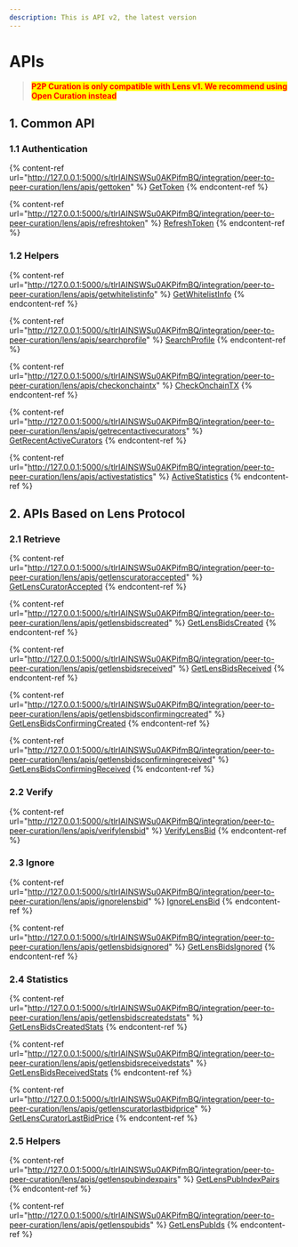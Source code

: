```yaml
---
description: This is API v2, the latest version
---
```


# APIs

> <mark style="color:red;">**P2P Curation is only compatible with Lens v1. We recommend using Open Curation instead**</mark>

## 1. Common API

### 1.1 Authentication

{% content-ref url="http://127.0.0.1:5000/s/tlrIAINSWSu0AKPifmBQ/integration/peer-to-peer-curation/lens/apis/gettoken" %}
[GetToken](http://127.0.0.1:5000/s/tlrIAINSWSu0AKPifmBQ/integration/peer-to-peer-curation/lens/apis/gettoken)
{% endcontent-ref %}

{% content-ref url="http://127.0.0.1:5000/s/tlrIAINSWSu0AKPifmBQ/integration/peer-to-peer-curation/lens/apis/refreshtoken" %}
[RefreshToken](http://127.0.0.1:5000/s/tlrIAINSWSu0AKPifmBQ/integration/peer-to-peer-curation/lens/apis/refreshtoken)
{% endcontent-ref %}

### 1.2 Helpers

{% content-ref url="http://127.0.0.1:5000/s/tlrIAINSWSu0AKPifmBQ/integration/peer-to-peer-curation/lens/apis/getwhitelistinfo" %}
[GetWhitelistInfo](http://127.0.0.1:5000/s/tlrIAINSWSu0AKPifmBQ/integration/peer-to-peer-curation/lens/apis/getwhitelistinfo)
{% endcontent-ref %}

{% content-ref url="http://127.0.0.1:5000/s/tlrIAINSWSu0AKPifmBQ/integration/peer-to-peer-curation/lens/apis/searchprofile" %}
[SearchProfile](http://127.0.0.1:5000/s/tlrIAINSWSu0AKPifmBQ/integration/peer-to-peer-curation/lens/apis/searchprofile)
{% endcontent-ref %}

{% content-ref url="http://127.0.0.1:5000/s/tlrIAINSWSu0AKPifmBQ/integration/peer-to-peer-curation/lens/apis/checkonchaintx" %}
[CheckOnchainTX](http://127.0.0.1:5000/s/tlrIAINSWSu0AKPifmBQ/integration/peer-to-peer-curation/lens/apis/checkonchaintx)
{% endcontent-ref %}

{% content-ref url="http://127.0.0.1:5000/s/tlrIAINSWSu0AKPifmBQ/integration/peer-to-peer-curation/lens/apis/getrecentactivecurators" %}
[GetRecentActiveCurators](http://127.0.0.1:5000/s/tlrIAINSWSu0AKPifmBQ/integration/peer-to-peer-curation/lens/apis/getrecentactivecurators)
{% endcontent-ref %}

{% content-ref url="http://127.0.0.1:5000/s/tlrIAINSWSu0AKPifmBQ/integration/peer-to-peer-curation/lens/apis/activestatistics" %}
[ActiveStatistics](http://127.0.0.1:5000/s/tlrIAINSWSu0AKPifmBQ/integration/peer-to-peer-curation/lens/apis/activestatistics)
{% endcontent-ref %}

## 2. APIs Based on Lens Protocol

### 2.1 Retrieve

{% content-ref url="http://127.0.0.1:5000/s/tlrIAINSWSu0AKPifmBQ/integration/peer-to-peer-curation/lens/apis/getlenscuratoraccepted" %}
[GetLensCuratorAccepted](http://127.0.0.1:5000/s/tlrIAINSWSu0AKPifmBQ/integration/peer-to-peer-curation/lens/apis/getlenscuratoraccepted)
{% endcontent-ref %}

{% content-ref url="http://127.0.0.1:5000/s/tlrIAINSWSu0AKPifmBQ/integration/peer-to-peer-curation/lens/apis/getlensbidscreated" %}
[GetLensBidsCreated](http://127.0.0.1:5000/s/tlrIAINSWSu0AKPifmBQ/integration/peer-to-peer-curation/lens/apis/getlensbidscreated)
{% endcontent-ref %}

{% content-ref url="http://127.0.0.1:5000/s/tlrIAINSWSu0AKPifmBQ/integration/peer-to-peer-curation/lens/apis/getlensbidsreceived" %}
[GetLensBidsReceived](http://127.0.0.1:5000/s/tlrIAINSWSu0AKPifmBQ/integration/peer-to-peer-curation/lens/apis/getlensbidsreceived)
{% endcontent-ref %}

{% content-ref url="http://127.0.0.1:5000/s/tlrIAINSWSu0AKPifmBQ/integration/peer-to-peer-curation/lens/apis/getlensbidsconfirmingcreated" %}
[GetLensBidsConfirmingCreated](http://127.0.0.1:5000/s/tlrIAINSWSu0AKPifmBQ/integration/peer-to-peer-curation/lens/apis/getlensbidsconfirmingcreated)
{% endcontent-ref %}

{% content-ref url="http://127.0.0.1:5000/s/tlrIAINSWSu0AKPifmBQ/integration/peer-to-peer-curation/lens/apis/getlensbidsconfirmingreceived" %}
[GetLensBidsConfirmingReceived](http://127.0.0.1:5000/s/tlrIAINSWSu0AKPifmBQ/integration/peer-to-peer-curation/lens/apis/getlensbidsconfirmingreceived)
{% endcontent-ref %}

### 2.2 Verify

{% content-ref url="http://127.0.0.1:5000/s/tlrIAINSWSu0AKPifmBQ/integration/peer-to-peer-curation/lens/apis/verifylensbid" %}
[VerifyLensBid](http://127.0.0.1:5000/s/tlrIAINSWSu0AKPifmBQ/integration/peer-to-peer-curation/lens/apis/verifylensbid)
{% endcontent-ref %}

### 2.3 Ignore

{% content-ref url="http://127.0.0.1:5000/s/tlrIAINSWSu0AKPifmBQ/integration/peer-to-peer-curation/lens/apis/ignorelensbid" %}
[IgnoreLensBid](http://127.0.0.1:5000/s/tlrIAINSWSu0AKPifmBQ/integration/peer-to-peer-curation/lens/apis/ignorelensbid)
{% endcontent-ref %}

{% content-ref url="http://127.0.0.1:5000/s/tlrIAINSWSu0AKPifmBQ/integration/peer-to-peer-curation/lens/apis/getlensbidsignored" %}
[GetLensBidsIgnored](http://127.0.0.1:5000/s/tlrIAINSWSu0AKPifmBQ/integration/peer-to-peer-curation/lens/apis/getlensbidsignored)
{% endcontent-ref %}

### 2.4 Statistics

{% content-ref url="http://127.0.0.1:5000/s/tlrIAINSWSu0AKPifmBQ/integration/peer-to-peer-curation/lens/apis/getlensbidscreatedstats" %}
[GetLensBidsCreatedStats](http://127.0.0.1:5000/s/tlrIAINSWSu0AKPifmBQ/integration/peer-to-peer-curation/lens/apis/getlensbidscreatedstats)
{% endcontent-ref %}

{% content-ref url="http://127.0.0.1:5000/s/tlrIAINSWSu0AKPifmBQ/integration/peer-to-peer-curation/lens/apis/getlensbidsreceivedstats" %}
[GetLensBidsReceivedStats](http://127.0.0.1:5000/s/tlrIAINSWSu0AKPifmBQ/integration/peer-to-peer-curation/lens/apis/getlensbidsreceivedstats)
{% endcontent-ref %}

{% content-ref url="http://127.0.0.1:5000/s/tlrIAINSWSu0AKPifmBQ/integration/peer-to-peer-curation/lens/apis/getlenscuratorlastbidprice" %}
[GetLensCuratorLastBidPrice](http://127.0.0.1:5000/s/tlrIAINSWSu0AKPifmBQ/integration/peer-to-peer-curation/lens/apis/getlenscuratorlastbidprice)
{% endcontent-ref %}

### 2.5 Helpers

{% content-ref url="http://127.0.0.1:5000/s/tlrIAINSWSu0AKPifmBQ/integration/peer-to-peer-curation/lens/apis/getlenspubindexpairs" %}
[GetLensPubIndexPairs](http://127.0.0.1:5000/s/tlrIAINSWSu0AKPifmBQ/integration/peer-to-peer-curation/lens/apis/getlenspubindexpairs)
{% endcontent-ref %}

{% content-ref url="http://127.0.0.1:5000/s/tlrIAINSWSu0AKPifmBQ/integration/peer-to-peer-curation/lens/apis/getlenspubids" %}
[GetLensPubIds](http://127.0.0.1:5000/s/tlrIAINSWSu0AKPifmBQ/integration/peer-to-peer-curation/lens/apis/getlenspubids)
{% endcontent-ref %}
